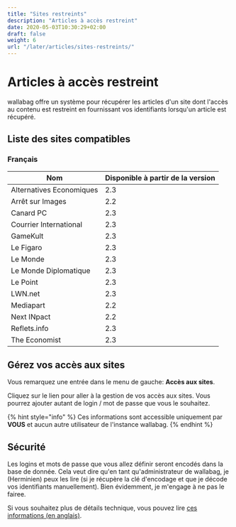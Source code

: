 ```yaml
---
title: "Sites restreints"
description: "Articles à accès restreint"
date: 2020-05-03T10:30:29+02:00
draft: false
weight: 6
url: "/later/articles/sites-restreints/"
---
```


# Articles à accès restreint

wallabag offre un système pour récupérer les articles d'un site dont l'accès au contenu est restreint en fournissant vos identifiants lorsqu'un article est récupéré.

## Liste des sites compatibles

### Français

| Nom | Disponible à partir de la version |
| ------|-------- |
| Alternatives Economiques | 2.3 |
| Arrêt sur Images | 2.2 |
| Canard PC | 2.3 |
| Courrier International | 2.3 |
| GameKult | 2.3 |
| Le Figaro | 2.3 |
| Le Monde | 2.3 |
| Le Monde Diplomatique | 2.3 |
| Le Point | 2.3 |
| LWN.net | 2.3 |
| Mediapart | 2.2 |
| Next INpact | 2.2 |
| Reflets.info | 2.3 |
| The Economist | 2.3 |


## Gérez vos accès aux sites

Vous remarquez une entrée dans le menu de gauche: **Accès aux sites**.

Cliquez sur le lien pour aller à la gestion de vos accès aux sites. Vous pourrez ajouter autant de login / mot de passe que vous le souhaitez.

{% hint style="info" %}
Ces informations sont accessible uniquement par **VOUS** et aucun autre utilisateur de l'instance wallabag.
{% endhint %}

## Sécurité

Les logins et mots de passe que vous allez définir seront encodés dans la base de donnée. Cela veut dire qu'en tant qu'administrateur de wallabag, je (Herminien) peux les lire (si je récupère la clé d'encodage et que je décode vos identifiants manuellement).
Bien évidemment, je m'engage à ne pas le fairee.

Si vous souhaitez plus de détails technique, vous pouvez lire [ces informations (en anglais)](https://github.com/defuse/php-encryption/blob/master/docs/Tutorial.md#scenario-1-keep-data-secret-from-the-database-administrator).

